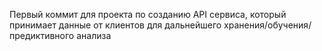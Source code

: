 Первый коммит для проекта по созданию API сервиса, который принимает данные от клиентов
для дальнейшего хранения/обучения/предиктивного анализа
